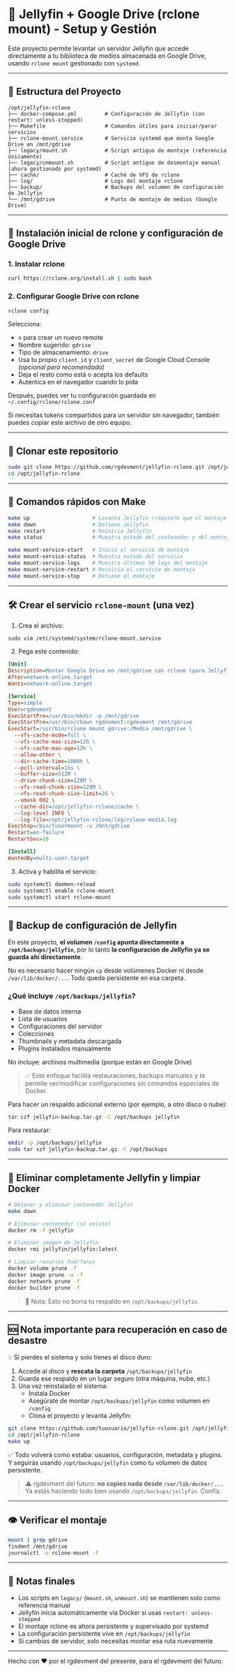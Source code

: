 # 🍿 Jellyfin + Google Drive (rclone mount) - Setup y Gestión

Este proyecto permite levantar un servidor Jellyfin que accede directamente a tu biblioteca de medios almacenada en Google Drive, usando `rclone mount` gestionado con `systemd`.

---

## 🧱 Estructura del Proyecto

```
/opt/jellyfin-rclone
├── docker-compose.yml         # Configuración de Jellyfin (con restart: unless-stopped)
├── Makefile                   # Comandos útiles para iniciar/parar servicios
├── rclone-mount.service       # Servicio systemd que monta Google Drive en /mnt/gdrive
├── legacy/mount.sh            # Script antiguo de montaje (referencia únicamente)
├── legacy/unmount.sh          # Script antiguo de desmontaje manual (ahora gestionado por systemd)
├── cache/                     # Caché de VFS de rclone
├── log/                       # Logs del montaje rclone
├── backup/                    # Backups del volumen de configuración de Jellyfin
└── /mnt/gdrive                # Punto de montaje de medios (Google Drive)
```

---

## 🧰 Instalación inicial de rclone y configuración de Google Drive

### 1. Instalar rclone

```bash
curl https://rclone.org/install.sh | sudo bash
```

### 2. Configurar Google Drive con rclone

```bash
rclone config
```

Selecciona:
- `n` para crear un nuevo remote
- Nombre sugerido: `gdrive`
- Tipo de almacenamiento: `drive`
- Usa tu propio `client_id` y `client_secret` de Google Cloud Console *(opcional pero recomendado)*
- Deja el resto como está o acepta los defaults
- Autentica en el navegador cuando lo pida

Después, puedes ver tu configuración guardada en `~/.config/rclone/rclone.conf`

Si necesitas tokens compartidos para un servidor sin navegador, también puedes copiar este archivo de otro equipo.

---

## 🚀 Clonar este repositorio

```bash
sudo git clone https://github.com/rgdevment/jellyfin-rclone.git /opt/jellyfin-rclone
cd /opt/jellyfin-rclone
```

---

## 🚀 Comandos rápidos con Make

```bash
make up                    # Levanta Jellyfin (requiere que el montaje ya esté activo)
make down                  # Detiene Jellyfin
make restart               # Reinicia Jellyfin
make status                # Muestra estado del contenedor y del montaje

make mount-service-start   # Inicia el servicio de montaje
make mount-service-status  # Muestra estado del servicio
make mount-service-logs    # Muestra últimos 50 logs del montaje
make mount-service-restart # Reinicia el servicio de montaje
make mount-service-stop    # Detiene el montaje
```

---

## 🛠️ Crear el servicio `rclone-mount` (una vez)

1. Crea el archivo:

```bash
sudo vim /etc/systemd/system/rclone-mount.service
```

2. Pega este contenido:

```ini
[Unit]
Description=Montar Google Drive en /mnt/gdrive con rclone (para Jellyfin)
After=network-online.target
Wants=network-online.target

[Service]
Type=simple
User=rgdevment
ExecStartPre=/usr/bin/mkdir -p /mnt/gdrive
ExecStartPre=/usr/bin/chown rgdevment:rgdevment /mnt/gdrive
ExecStart=/usr/bin/rclone mount gdrive:/Media /mnt/gdrive \
  --vfs-cache-mode=full \
  --vfs-cache-max-size=12G \
  --vfs-cache-max-age=12h \
  --allow-other \
  --dir-cache-time=1000h \
  --poll-interval=15s \
  --buffer-size=512M \
  --drive-chunk-size=128M \
  --vfs-read-chunk-size=128M \
  --vfs-read-chunk-size-limit=2G \
  --umask 002 \
  --cache-dir=/opt/jellyfin-rclone/cache \
  --log-level INFO \
  --log-file=/opt/jellyfin-rclone/log/rclone-media.log
ExecStop=/bin/fusermount -u /mnt/gdrive
Restart=on-failure
RestartSec=10

[Install]
WantedBy=multi-user.target
```

3. Activa y habilita el servicio:

```bash
sudo systemctl daemon-reload
sudo systemctl enable rclone-mount
sudo systemctl start rclone-mount
```

---

## 💾 Backup de configuración de Jellyfin

En este proyecto, **el volumen `/config` apunta directamente a `/opt/backups/jellyfin`**, por lo tanto **la configuración de Jellyfin ya se guarda ahí directamente**.

No es necesario hacer ningún `cp` desde volúmenes Docker ni desde `/var/lib/docker/...`. Todo queda persistente en esa carpeta.

### ¿Qué incluye `/opt/backups/jellyfin`?

- Base de datos interna
- Lista de usuarios
- Configuraciones del servidor
- Colecciones
- Thumbnails y metadata descargada
- Plugins instalados manualmente

No incluye: archivos multimedia (porque están en Google Drive)

> ✅ Este enfoque facilita restauraciones, backups manuales y te permite ver/modificar configuraciones sin comandos especiales de Docker.

Para hacer un respaldo adicional externo (por ejemplo, a otro disco o nube):

```bash
tar czf jellyfin-backup.tar.gz -C /opt/backups jellyfin
```

Para restaurar:

```bash
mkdir -p /opt/backups/jellyfin
sudo tar xzf jellyfin-backup.tar.gz -C /opt/backups
```

---

## 🧹 Eliminar completamente Jellyfin y limpiar Docker

```bash
# Detener y eliminar contenedor Jellyfin
make down

# Eliminar contenedor (si existe)
docker rm -f jellyfin

# Eliminar imagen de Jellyfin
docker rmi jellyfin/jellyfin:latest

# Limpiar recursos huérfanos
docker volume prune -f
docker image prune -a -f
docker network prune -f
docker builder prune -f
```

> 🧠 Nota: Esto no borra tu respaldo en `/opt/backups/jellyfin`.

---

## 🆘 Nota importante para recuperación en caso de desastre

💡 Si pierdes el sistema y solo tienes el disco duro:

1. Accede al disco y **rescata la carpeta** `/opt/backups/jellyfin`
2. Guarda ese respaldo en un lugar seguro (otra máquina, nube, etc.)
3. Una vez reinstalado el sistema:
   - Instala Docker
   - Asegúrate de montar `/opt/backups/jellyfin` como volumen en `/config`
   - Clona el proyecto y levanta Jellyfin:

```bash
git clone https://github.com/tuusuario/jellyfin-rclone.git /opt/jellyfin-rclone
cd /opt/jellyfin-rclone
make up
```

✅ Todo volverá como estaba: usuarios, configuración, metadata y plugins. Y seguirás usando `/opt/backups/jellyfin` como tu volumen de datos persistente.

> ⚠️ rgdevment del futuro: **no copies nada desde `/var/lib/docker/...`**. Ya estás haciendo todo bien usando `/opt/backups/jellyfin`. Confía.

---

## 👁️ Verificar el montaje

```bash
mount | grep gdrive
findmnt /mnt/gdrive
journalctl -u rclone-mount -f
```

---

## 🧠 Notas finales

- Los scripts en `legacy/` (`mount.sh`, `unmount.sh`) se mantienen solo como referencia manual
- Jellyfin inicia automáticamente vía Docker si usas `restart: unless-stopped`
- El montaje rclone es ahora persistente y supervisado por systemd
- La configuración persistente vive en `/opt/backups/jellyfin`
- Si cambias de servidor, solo necesitas montar esa ruta nuevamente

---

Hecho con ❤️ por el rgdevment del presente, para el rgdevment del futuro.
